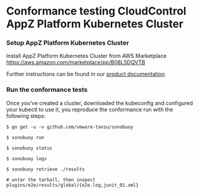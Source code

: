 # Conformance testing CloudControl AppZ Platform Kubernetes Cluster

### Setup AppZ Platform Kubernetes Cluster

Install AppZ Platform Kubernetes Cluster from AWS Marketplace https://aws.amazon.com/marketplace/pp/B08L5DQVTB

Further instructions can be found in our [product documentation](https://docs.ecloudcontrol.com/installer-3.0/aws-marketplace/).

### Run the conformance tests

Once you've created a cluster, downloaded the kubeconfig and configured your kubectl to use it, you reproduce the conformance run with the following steps:

```
$ go get -u -v github.com/vmware-tanzu/sonobuoy

$ sonobuoy run

$ sonobuoy status

$ sonobuoy logs

$ sonobuoy retrieve ./results

# untar the tarball, then inspect plugins/e2e/results/global/{e2e.log,junit_01.xml}
```
